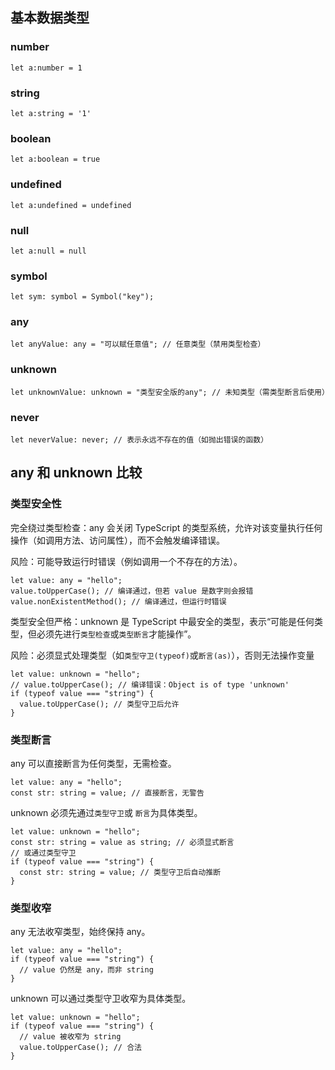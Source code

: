 ## 基本数据类型

### number

```
let a:number = 1
```

### string

```
let a:string = '1'
```

### boolean

```
let a:boolean = true
```

### undefined

```
let a:undefined = undefined
```

### null

```
let a:null = null
```

### symbol

```
let sym: symbol = Symbol("key");
```

### any

```
let anyValue: any = "可以赋任意值"; // 任意类型（禁用类型检查）
```

### unknown

```
let unknownValue: unknown = "类型安全版的any"; // 未知类型（需类型断言后使用）
```

### never

```
let neverValue: never; // 表示永远不存在的值（如抛出错误的函数）
```

## any 和 unknown 比较

### 类型安全性

完全绕过类型检查：any 会关闭 TypeScript 的类型系统，允许对该变量执行任何操作（如调用方法、访问属性），而不会触发编译错误。

风险：可能导致运行时错误（例如调用一个不存在的方法）。

```
let value: any = "hello";
value.toUpperCase(); // 编译通过，但若 value 是数字则会报错
value.nonExistentMethod(); // 编译通过，但运行时错误
```

类型安全但严格：unknown 是 TypeScript 中最安全的类型，表示“可能是任何类型，但必须先进行`类型检查`或`类型断言`才能操作”。

风险：必须显式处理类型（如`类型守卫(typeof)`或`断言(as)`），否则无法操作变量

```
let value: unknown = "hello";
// value.toUpperCase(); // 编译错误：Object is of type 'unknown'
if (typeof value === "string") {
  value.toUpperCase(); // 类型守卫后允许
}
```

### 类型断言

any 可以直接断言为任何类型，无需检查。

```
let value: any = "hello";
const str: string = value; // 直接断言，无警告
```

unknown 必须先通过`类型守卫`或 `断言`为具体类型。

```
let value: unknown = "hello";
const str: string = value as string; // 必须显式断言
// 或通过类型守卫
if (typeof value === "string") {
  const str: string = value; // 类型守卫后自动推断
}
```

### 类型收窄

any 无法收窄类型，始终保持 any。

```
let value: any = "hello";
if (typeof value === "string") {
  // value 仍然是 any，而非 string
}
```

unknown 可以通过类型守卫收窄为具体类型。

```
let value: unknown = "hello";
if (typeof value === "string") {
  // value 被收窄为 string
  value.toUpperCase(); // 合法
}
```
